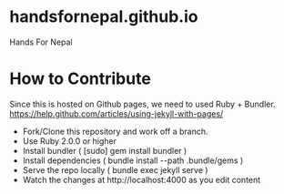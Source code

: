 # handsfornepal.github.io
Hands For Nepal

# How to Contribute
Since this is hosted on Github pages, we need to used Ruby + Bundler. <https://help.github.com/articles/using-jekyll-with-pages/>

- Fork/Clone this repository and work off a branch.
- Use Ruby 2.0.0 or higher
- Install bundler ( [sudo] gem install bundler )
- Install dependencies ( bundle install --path .bundle/gems )
- Serve the repo locally ( bundle exec jekyll serve )
- Watch the changes at http://localhost:4000 as you edit content

